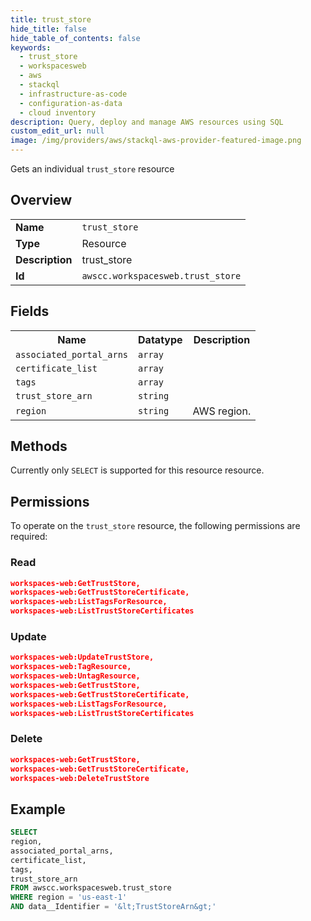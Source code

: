 ```yaml
---
title: trust_store
hide_title: false
hide_table_of_contents: false
keywords:
  - trust_store
  - workspacesweb
  - aws
  - stackql
  - infrastructure-as-code
  - configuration-as-data
  - cloud inventory
description: Query, deploy and manage AWS resources using SQL
custom_edit_url: null
image: /img/providers/aws/stackql-aws-provider-featured-image.png
---
```

Gets an individual <code>trust_store</code> resource

## Overview
<table><tbody>
<tr><td><b>Name</b></td><td><code>trust_store</code></td></tr>
<tr><td><b>Type</b></td><td>Resource</td></tr>
<tr><td><b>Description</b></td><td>trust_store</td></tr>
<tr><td><b>Id</b></td><td><code>awscc.workspacesweb.trust_store</code></td></tr>
</tbody></table>

## Fields
<table><tbody>
<tr><th>Name</th><th>Datatype</th><th>Description</th></tr>
<tr><td><code>associated_portal_arns</code></td><td><code>array</code></td><td></td></tr>
<tr><td><code>certificate_list</code></td><td><code>array</code></td><td></td></tr>
<tr><td><code>tags</code></td><td><code>array</code></td><td></td></tr>
<tr><td><code>trust_store_arn</code></td><td><code>string</code></td><td></td></tr>
<tr><td><code>region</code></td><td><code>string</code></td><td>AWS region.</td></tr>

</tbody></table>

## Methods
Currently only <code>SELECT</code> is supported for this resource resource.

## Permissions

To operate on the <code>trust_store</code> resource, the following permissions are required:

### Read
```json
workspaces-web:GetTrustStore,
workspaces-web:GetTrustStoreCertificate,
workspaces-web:ListTagsForResource,
workspaces-web:ListTrustStoreCertificates
```

### Update
```json
workspaces-web:UpdateTrustStore,
workspaces-web:TagResource,
workspaces-web:UntagResource,
workspaces-web:GetTrustStore,
workspaces-web:GetTrustStoreCertificate,
workspaces-web:ListTagsForResource,
workspaces-web:ListTrustStoreCertificates
```

### Delete
```json
workspaces-web:GetTrustStore,
workspaces-web:GetTrustStoreCertificate,
workspaces-web:DeleteTrustStore
```


## Example
```sql
SELECT
region,
associated_portal_arns,
certificate_list,
tags,
trust_store_arn
FROM awscc.workspacesweb.trust_store
WHERE region = 'us-east-1'
AND data__Identifier = '&lt;TrustStoreArn&gt;'
```
